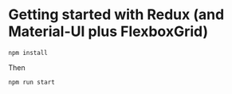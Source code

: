 # Getting started with Redux (and Material-UI plus FlexboxGrid)

```
npm install
```

Then

```
npm run start
```

